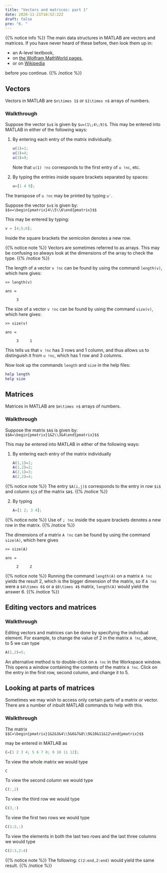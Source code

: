 ```yaml
---
title: "Vectors and matrices: part 1"
date: 2020-11-21T16:52:22Z
draft: false
pre: "6. "
---
```



{{% notice info %}}
The main data structures in MATLAB are vectors and matrices.
If you have never heard of these before, then look them up in:

- an A-level textbook,
- on [the Wolfram MathWorld pages](https://mathworld.wolfram.com/Matrix.html),
- or on [Wikipedia](https://en.wikipedia.org/wiki/Matrix_(mathematics))

before you continue.
{{% /notice %}}


## Vectors

Vectors in MATLAB are `$n\times 1$` or `$1\times n$` arrays of numbers.

### Walkthrough

Suppose the vector `$u$` is given by `$u=(1\;4\;9)$`. This may be entered into MATLAB in either of the following ways:

1. By entering each entry of the matrix individually.
    ```matlab
    u(1)=1;
    u(2)=4;
    u(3)=9;
    ```
    Note that `u(1) !nc` corresponds to the first entry of `u !nc`, etc.

1. By typing the entries inside square brackets separated by spaces:

   ```matlab
   u=[1 4 9];
   ```



The transpose of `u !nc` may be printed by typing `u'`.

Suppose the vector `$v$` is given by: `$$v=\begin{pmatrix}4\\5\\6\end{pmatrix}$$`

This may be entered by typing:

```matlab
v = [4;5;6];
```

Inside the square brackets the semicolon denotes a new row.

{{% notice note %}}
Vectors are sometimes referred to as arrays.
This may be confusing so always look at the dimensions of the array to check the type.
{{% /notice %}}


The length of a vector `v !nc` can be found by using the command `length(v)`, which here gives:

```plaintext
>> length(v)

ans =

     3
```

The size of a vector `v !nc` can be found by using the command `size(v)`, which here gives:

```plaintext
>> size(v)

ans =

     3     1
```

This tells us that `v !nc` has 3 rows and 1 column, and thus allows us to distinguish it from `u !nc`, which has 1 row and 3 columns.


Now look up the commands `length` and `size` in the help files:

```matlab
help length
help size
```

## Matrices

Matrices in MATLAB are `$m\times n$` arrays of numbers.

### Walkthrough

Suppose the matrix `$A$` is given by: `$$A=\begin{pmatrix}1&2\\3&4\end{pmatrix}$$`

This may be entered into MATLAB in either of the following ways:

1. By entering each entry of the matrix individually

    ```matlab
    A(1,1)=1;
    A(1,2)=2;
    A(2,1)=3;
    A(2,2)=4;
    ```

{{% notice note %}}
The entry `$A(i,j)$` corresponds to the entry in row `$i$` and column `$j$` of the matrix `$A$`.
{{% /notice %}}

2. By typing

    ```matlab
    A=[1 2; 3 4];
    ```

{{% notice note %}}
Use of `; !nc` inside the square brackets denotes a new row in the matrix.
{{% /notice %}}


The dimensions of a matrix `A !nc` can be found by using the command `size(A)`, which here gives

```plaintext
>> size(A)

ans =

     2     2
```

{{% notice note %}}
Running the command `length(A)` on a matrix `A !nc` yields the result 2, which is the bigger dimension of the matrix, so if `A !nc` were a `$4\times 6$` or a `$6\times 4$` matrix, `length(A)` would yield the answer 6.
{{% /notice %}}


## Editing vectors and matrices

### Walkthrough

Editing vectors and matrices can be done by specifying the individual element.
For example, to change the value of 2 in the matrix `A !nc`, above, to 5 we can type

```matlab
A(1,2)=5;
```

An alternative method is to double-click on `A !nc` in the Workspace window.
This opens a window containing the contents of the matrix `A !nc`.
Click on the entry in the first row, second column, and change it to 5.


## Looking at parts of matrices

Sometimes we may wish to access only certain parts of a matrix or vector.
There are a number of inbuilt MATLAB commands to help with this.

### Walkthrough

The matrix `$$C=\begin{pmatrix}1&2&3&4\\5&6&7&8\\9&10&11&12\end{pmatrix}$$`

may be entered in MATLAB as

```matlab
C=[1 2 3 4; 5 6 7 8; 9 10 11 12];
```

To view the whole matrix we would type

```matlab
C
```

To view the second column we would type

```matlab
C(:,2)
```

To view the third row we would type

```matlab
C(3,:)
```

To view the first two rows we would type

```matlab
C(1:2,:)
```

To view the elements in both the last two rows and the last three columns we would type

```matlab
C(2:3,2:4)
```

{{% notice note %}}
The following: `C(2:end,2:end)` would yield the same result.
{{% /notice %}}
